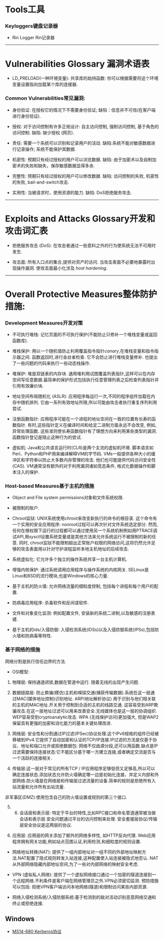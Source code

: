 
# Tools工具

### Keyloggers键盘记录器
* Rin Logger Rin记录器


---



# Vulnerabilities Glossary 漏洞术语表

* LD_PRELOAD(一种环境变量): 共享库的劫持函数: 你可以根据需要将这个环境变量设置指向加载某个库的连接器.

### Common Vulnerabilities常见漏洞:

* 身份验证: 在授权它的情况下不需要身份验证; 缺陷：信息并不可信(在客户端进行身份验证).

* 授权: 对于访问控制有许多正规设计: 自主访问控制, 强制访问控制, 基于角色的访问控制. 缺陷: 缺少授权 (网页).

* 责任: 需要一个系统可以识别和记录用户的活动. 缺陷:系统不能对敏感数据进行记录操作; 系统不能保护其数据.

* 机密性: 预期只有经过授权的用户可以浏览数据. 缺陷: 由于加密术以及自制加密术的失败和缺失，保存敏感数据显得多余.

* 完整性: 预期只有经过授权的用户可以修改数据. 缺陷: 访问控制的失败, 机密性的失败, bail-and-switch攻击.

* 实用性: 当被请求时，使用资源的能力. 缺陷: DoS拒绝服务攻击.







---

# Exploits and Attacks Glossary开发和攻击词汇表

* 拒绝服务攻击 (DoS): 在攻击者通过一些意料之外的行为使系统无法不可用时发生.

* 攻击面: 所有入口点的集合,提供对资产的访问. 当攻击表面不必要地暴露时出现操作漏洞. 使攻击面最小化涉及 *host hardening*.


---

# Overall Protective Measures整体防护措施:

### Development Measures开发对策

* 不可执行堆栈: 记忆页面的不可执行保护(不能防止只修补一个堆栈变量或返回函数库).

* 堆栈保护: 用以一个随机值防止利用覆盖指令指针*canary*,在堆栈变量和指令指示器之间. 函数返回时,进行金丝雀检查. 它不会防止进行堆栈变量修补. 也提出了一些问题的代码来执行一些动态栈操作.

* 堆保护: 堆是双链表的内存块. 通用堆利用试图覆盖列表指针,这样可以在内存空间写任意数据.最简单的保护形式包括执行任意管理列表之后检查列表指针并引用有效廉价块.

* 地址空间布局随机化 (ASLR): 应用程序每运行一次,不同的程序组件加载在内存中随机排列. 它由一系列有效地址所限,所以可能由攻击者执行重复序列利用尝试.

* 注册函数指针: 应用程序可能在一个进程的地址空间在一致的位置有长寿的函数指针. 有时,这些指针定义在编译时间和给定二进制方面永远不会改变, 例如, 异常处理函数. 这些准则使长寿函数指针有了理想方向来利用某些类型的漏洞.函数指针登记是阻止这种行为的尝试.

* 虚拟机: Java和公共语言运行时(CLR)是两个主流的虚拟机环境. 脚本语言如Perl、Python和PHP用来编译解释VM的字节码. VMs一般提供各种大小的缓冲区和字符串以防止大多数内存管理的攻击. 他们也可能提供代码访问安全性(CAS). VM通常没有额外的对于利用漏洞诸如竞态条件, 格式化数据操作和脚本注入的保护.

### Host-based Measures基于主机的措施

* Object and File system permissions对象和文件系统权限.

* 被限制的账户.

* Chroot监狱: UNIX系统使用*chroot*来改变新执行的命令的根目录. 这个命令有一个实用的安全应用程序: nonroot过程可以再次针对文件系统选定部分. 然而, 任何在根权限下运行的过程都可以通过使用另一个系统机制例如用PTRACE调试API,用*sysctl*设置系统变量或是其他方法来允许系统运行不被限制的新的任意. 同时, chroot监狱不能限制超出正常账户权限的网络访问,这将仍然允许足够的攻击表面用以针对守护进程监听本地主机地址的后续攻击.

* 系统虚拟化: 它允许多个独立的操作系统共享一台主机计算机.

* 增强内核保护: 通过系统调用应用程序与操作系统的内核网关. SELinux是Linux和BSD的流行模块,也是Windows的核心力量.

* 基于主机的防火墙: 允许网络流量的细粒度控制, 包括每个进程和每个用户的配置.

* 防病毒应用程序: 杀毒软件和反间谍软件.

* 文件和对象变化监测: 例如配置文件, 安装新的系统二进制,以及敏感的注册表键.

* 基于主机的ids/入侵防御: 入侵检测系统(IDSs)以及入侵防御系统(IPSs),包括防火墙和防病毒等特性.


### 基于网络的措施

网络分割是执行信任边界的方法.

* OSI模型:

1. 物理层: 保持通道闭锁,数据在管道中运行. 随着无线的出现产生问题.

2. 数据链路层: 防止欺骗(模仿)主机和嗅探交通(捕获传输数据).系统在这一层通过MAC(媒体地址控制)识别地址. ARP(地址解析协议) 用于识别与他们相关联的主机的MAC地址.开关用于控制到合适的主机的线路交通. 这容易受到ARP欺骗攻击.在这一层地址过滤可以用来改善安全.无线媒体也是这一层的协调组织. WEP容易受到cryptoanalytic攻击. WPA (无线保护访问)更加强大, 但是WAP2保留具有更强的加密和消化能力的基本关键处理改进.

3. 网络层: 安全性和分割通过IP过滤(IPSec)协议处理.这个IPv6规格的组件已经被移植到IPv4.它提供了自动加密和认证的TCP/IP连接.IP过滤的方法是仅基于协议、地址和端口允许或拒绝数据包: 网络不仅由源分段,还可以用函数.缺点是IP过滤需要保持连接状态:它不能区分基于哪一方建立连接,或者确定交流是否与一个活跃的连接相关.

4. 传输层:这一层对于常见的所有TCP / IP应用程序足够低但又足够高,所以可以确定连接状态.添加状态允许防火墙确定哪一边是初始化连接，并定义内部和外部网络.防火墙是在网络层和传输层过滤流量的设备.简单的规则是拒绝所有入站流量和允许所有出站流量.

 非军事区(DMZ):使用包含自己的防火墙设置或规则的第三个接口.

5. 6. 会话层和表示层: 特定于平台的特性,比如RPC接口和命名管道通常被当做会话和表示层.安全问题通过平台的访问控制来处理. 安全套接层协议/传输层安全协议是这两层的协议.

7. 应用层: 应用层的网关添加了额外的网络多样性, 如HTTP反向代理. Web应用程序拥有网关功能,例如站点范围认证,利用检测,和细粒度的规则设置.


* 网络地址转换(NAT): 提供了一组内部地址对一组不同的外部地址映射方法.NAT配置了隐式规则转发入站连接,这种配置使入站连接被隐式地否认. NAT从外部网络隐藏内部地址空间,为了一些对内部网络的映射安全考虑.

* VPN (虚拟私人网络): 提供了一个虚拟网络接口通过一个加密的隧道连接到一个远程网络.不利条件是客户端在网络管理员之外.VPN必须密切监测. 预防措施可以包括: 拒绝VPN客户端访问本地网络(隧道)和限制访问某些内部资源.

* 网络入侵检测系统/入侵防御系统:基于检测到的敌对活动识别恶意网络交通和终止或拒绝连接.

## Windows

* [MS14-680 Kerberos协议](https://github.com/bidord/pykek)

